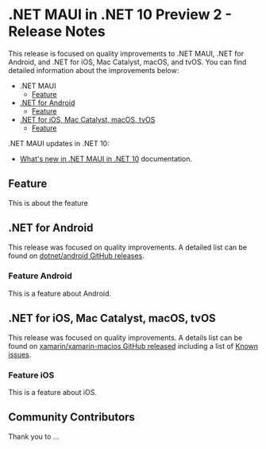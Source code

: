 # .NET MAUI in .NET 10 Preview 2 - Release Notes

This release is focused on quality improvements to .NET MAUI, .NET for Android, and .NET for iOS, Mac Catalyst, macOS, and tvOS. You can find detailed information about the improvements below:

- .NET MAUI
  - [Feature](#feature)
- [.NET for Android](#net-for-android)
  - [Feature](#feature-android)
- [.NET for iOS, Mac Catalyst, macOS, tvOS](#net-for-ios-mac-catalyst-macos-tvos)
  - [Feature](#feature-ios)

.NET MAUI updates in .NET 10:

- [What's new in .NET MAUI in .NET 10](https://learn.microsoft.com/dotnet/maui/whats-new/dotnet-10) documentation.

## Feature

This is about the feature

## .NET for Android

This release was focused on quality improvements. A detailed list can be found on [dotnet/android GitHub releases](https://github.com/dotnet/android/releases/).

### Feature Android

This is a feature about Android.

## .NET for iOS, Mac Catalyst, macOS, tvOS

This release was focused on quality improvements. A details list can be found on [xamarin/xamarin-macios GitHub released](https://github.com/xamarin/xamarin-macios/releases/) including a list of [Known issues](https://github.com/xamarin/xamarin-macios/wiki/Known-issues-in-.NET10).

### Feature iOS

This is a feature about iOS.

## Community Contributors

Thank you to ...
